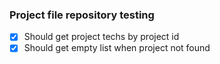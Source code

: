 ### Project file repository testing

- [X] Should get project techs by project id
- [X] Should get empty list when project not found